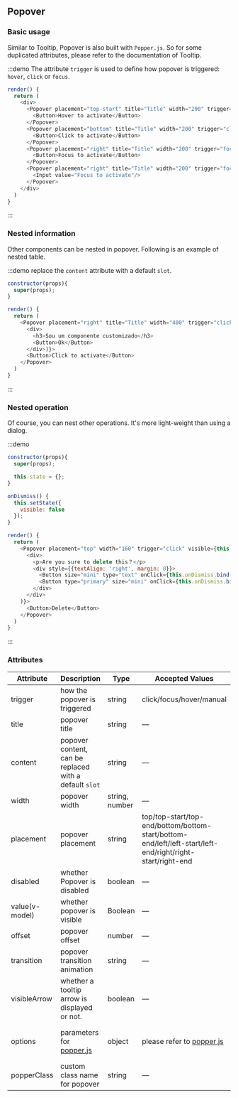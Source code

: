 ## Popover

### Basic usage

Similar to Tooltip, Popover is also built with `Popper.js`. So for some duplicated attributes, please refer to the documentation of Tooltip.

:::demo The attribute `trigger` is used to define how popover is triggered: `hover`, `click` or `focus`.

```js
render() {
  return (
    <div>
      <Popover placement="top-start" title="Title" width="200" trigger="hover" content="This is content, this is content, this is content">
        <Button>Hover to activate</Button>
      </Popover>
      <Popover placement="bottom" title="Title" width="200" trigger="click" content="This is content, this is content, this is content">
        <Button>Click to activate</Button>
      </Popover>
      <Popover placement="right" title="Title" width="200" trigger="focus" content="This is content, this is content, this is content">
        <Button>Focus to activate</Button>
      </Popover>
      <Popover placement="right" title="Title" width="200" trigger="focus" content="This is content, this is content, this is content">
        <Input value="Focus to activate"/>
      </Popover>
    </div>
  )
}
```
:::

### Nested information

Other components can be nested in popover. Following is an example of nested table.

:::demo replace the `content` attribute with a default `slot`.

```js
constructor(props){
  super(props);
}

render() {
  return (
    <Popover placement="right" title="Title" width="400" trigger="click" content={(
      <div>
        <h3>Sou um componente customizado</h3>
        <Button>Ok</Button>
      </div>)}>
      <Button>Click to activate</Button>
    </Popover>
  )
}
```
:::

### Nested operation

Of course, you can nest other operations. It's more light-weight than using a dialog.

:::demo
```js
constructor(props){
  super(props);

  this.state = {};
}

onDismiss() {
  this.setState({
    visible: false
  });
}

render() {
  return (
    <Popover placement="top" width="160" trigger="click" visible={this.state.visible} content={(
      <div>
        <p>Are you sure to delete this？</p>
        <div style={{textAlign: 'right', margin: 0}}>
          <Button size="mini" type="text" onClick={this.onDismiss.bind(this)}>Cancel</Button>
          <Button type="primary" size="mini" onClick={this.onDismiss.bind(this)}>Confirm</Button>
        </div>
      </div>
    )}>
      <Button>Delete</Button>
    </Popover>
  )
}
```
:::

### Attributes
| Attribute      | Description          | Type      | Accepted Values       | Default  |
|--------------------|----------------------------------------------------------|-------------------|-------------|--------|
| trigger | how the popover is triggered | string  | click/focus/hover/manual |    click    |
|  title              | popover title | string | — | — |
|  content        |  popover content, can be replaced with a default `slot`    | string            | — | — |
|  width        |  popover width  | string, number            | — | Min width 150px |
|  placement        |  popover placement  | string | top/top-start/top-end/bottom/bottom-start/bottom-end/left/left-start/left-end/right/right-start/right-end |  bottom |
|  disabled       |  whether Popover is disabled  | boolean    | — |  false |
|  value(v-model)        |  whether popover is visible  | Boolean           | — |  false |
|  offset        |  popover offset  | number           | — |  0 |
|  transition     |  popover transition animation      | string             | — | fade-in-linear |
|  visibleArrow   |  whether a tooltip arrow is displayed or not. | boolean | — | true |
|  options        | parameters for [popper.js](https://popper.js.org/documentation.html) | object            | please refer to [popper.js](https://popper.js.org/documentation.html) | `{ boundariesElement: 'body', gpuAcceleration: false }` |
|  popperClass        |  custom class name for popover | string | — | — |
